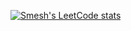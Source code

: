 [![Smesh's LeetCode stats](https://leetcode-stats-six.vercel.app/api?username=Smesh&theme=dark)](https://github.com/KnlnKS/leetcode-stats)
